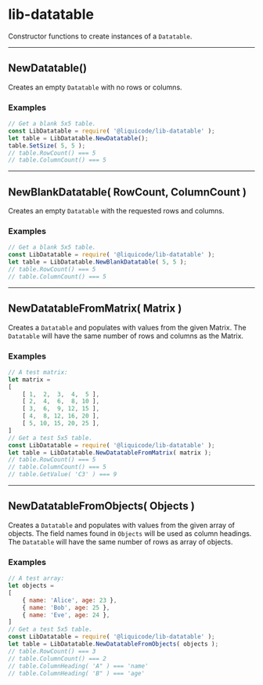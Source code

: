 
# lib-datatable

Constructor functions to create instances of a `Datatable`.


---------------------------------------------------------------------


## NewDatatable()

Creates an empty `Datatable` with no rows or columns.


### Examples

```javascript
// Get a blank 5x5 table.
const LibDatatable = require( '@liquicode/lib-datatable' );
let table = LibDatatable.NewDatatable();
table.SetSize( 5, 5 );
// table.RowCount() === 5
// table.ColumnCount() === 5
```


---------------------------------------------------------------------


## NewBlankDatatable( RowCount, ColumnCount )

Creates an empty `Datatable` with the requested rows and columns.


### Examples

```javascript
// Get a blank 5x5 table.
const LibDatatable = require( '@liquicode/lib-datatable' );
let table = LibDatatable.NewBlankDatatable( 5, 5 );
// table.RowCount() === 5
// table.ColumnCount() === 5
```


---------------------------------------------------------------------


## NewDatatableFromMatrix( Matrix )

Creates a `Datatable` and populates with values from the given Matrix.
The `Datatable` will have the same number of rows and columns as the Matrix.


### Examples

```javascript
// A test matrix:
let matrix =
[
	[ 1,  2,  3,  4,  5 ],
	[ 2,  4,  6,  8, 10 ],
	[ 3,  6,  9, 12, 15 ],
	[ 4,  8, 12, 16, 20 ],
	[ 5, 10, 15, 20, 25 ],
]
// Get a test 5x5 table.
const LibDatatable = require( '@liquicode/lib-datatable' );
let table = LibDatatable.NewDatatableFromMatrix( matrix );
// table.RowCount() === 5
// table.ColumnCount() === 5
// table.GetValue( 'C3' ) === 9
```


---------------------------------------------------------------------


## NewDatatableFromObjects( Objects )

Creates a `Datatable` and populates with values from the given array of objects.
The field names found in `Objects` will be used as column headings.
The `Datatable` will have the same number of rows as array of objects.


### Examples

```javascript
// A test array:
let objects =
[
	{ name: 'Alice', age: 23 },
	{ name: 'Bob', age: 25 },
	{ name: 'Eve', age: 24 },
]
// Get a test 5x5 table.
const LibDatatable = require( '@liquicode/lib-datatable' );
let table = LibDatatable.NewDatatableFromObjects( objects );
// table.RowCount() === 3
// table.ColumnCount() === 2
// table.ColumnHeading( 'A" ) === 'name'
// table.ColumnHeading( 'B" ) === 'age'
```

